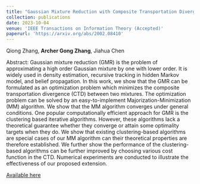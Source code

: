 ```yaml
--- 
title: "Gaussian Mixture Reduction with Composite Transportation Divergence" 
collection: publications 
date: 2023-10-04
venue: 'IEEE Transactions on Information Theory (Accepted)'
paperurl: 'https://arxiv.org/abs/2002.08410' 
--- 
```


Qiong Zhang, **Archer Gong Zhang**, Jiahua Chen

Abstract: Gaussian mixture reduction (GMR) is the problem of approximating a high order Gaussian mixture by one with lower order. 
It is widely used in density estimation, recursive tracking in hidden Markov model, and belief propagation. 
In this work, we show that the GMR can be formulated as an optimization problem which minimizes the composite transportation divergence (CTD) between two mixtures. 
The optimization problem can be solved by an easy-to-implement Majorization-Minimization (MM) algorithm. 
We show that the MM algorithm converges under general conditions. 
One popular computationally efficient approach for GMR is the clustering based iterative algorithms. 
However, these algorithms lack a theoretical guarantee whether they converge or attain some optimality targets when they do. 
We show that existing clustering-based algorithms are special cases of our MM algorithm can their theoretical properties are therefore established. 
We further show the performance of the clustering-based algorithms can be further improved by choosing various cost function in the CTD. 
Numerical experiments are conducted to illustrate the effectiveness of our proposed extension.

[Available here](https://arxiv.org/abs/2002.08410)
